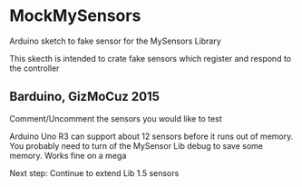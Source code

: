 # MockMySensors
Arduino sketch to fake sensor for the MySensors Library

This skecth is intended to crate fake sensors which register and respond to the controller

Barduino, GizMoCuz 2015
-----------------

Comment/Uncomment the sensors you would like to test

Arduino Uno R3 can support about 12 sensors before it runs out of memory.
You probably need to turn of the MySensor Lib debug to save some memory.
Works fine on a mega

Next step:
  Continue to extend Lib 1.5 sensors
